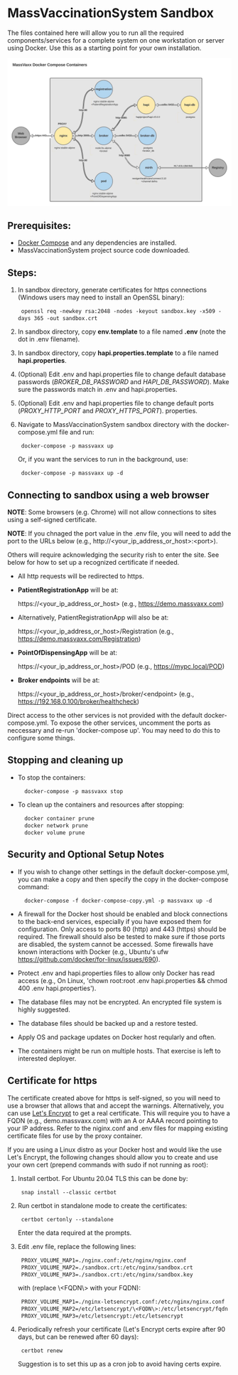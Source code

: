 # MassVaccinationSystem Sandbox
The files contained here will allow you to run all the required components/services for 
a complete system on one workstation or server using Docker. Use this as a starting point for
your own installation.

![SandboxContainers](SandboxContainers.jpg)

## Prerequisites:
- [Docker Compose](https://docs.docker.com/compose/install/) and any dependencies are installed.
- MassVaccinationSystem project source code downloaded.

## Steps:
1. In sandbox directory, generate certificates for https connections (Windows users may need
to install an OpenSSL binary):

        openssl req -newkey rsa:2048 -nodes -keyout sandbox.key -x509 -days 365 -out sandbox.crt

2. In sandbox directory, copy **env.template** to a file named **.env** (note the dot in .env filename).
3. In sandbox directory, copy **hapi.properties.template** to a file named **hapi.properties**.
4. (Optional) Edit .env and hapi.properties file to change default database passwords (_BROKER_DB_PASSWORD_ 
and _HAPI_DB_PASSWORD_). Make sure the passwords match in .env and hapi.properties.
5. (Optional) Edit .env and hapi.properties file to change default ports (_PROXY_HTTP_PORT_ 
and _PROXY_HTTPS_PORT_). properties.
6. Navigate to MassVaccinationSystem sandbox directory with the docker-compose.yml file and run:

        docker-compose -p massvaxx up

    Or, if you want the services to run in the background, use:

        docker-compose -p massvaxx up -d

## Connecting to sandbox using a web browser
**NOTE**: Some browsers (e.g. Chrome) will not allow connections to sites using a self-signed certificate.

**NOTE**: If you chnaged the port value in the .env file, you will need to add the port to the URLs below (e.g., http://\<your_ip_address_or_host\>:\<port\>).

Others will require acknowledging the security rish to enter the site. See below for how to set up a
recognized certificate if needed.
- All http requests will be redirected to https.
- **PatientRegistrationApp** will be at:

    https://\<your_ip_address_or_host\> (e.g., https://demo.massvaxx.com)

- Alternatively, PatientRegistrationApp will also be at:   

    https://\<your_ip_address_or_host\>/Registration (e.g., https://demo.massvaxx.com/Registration) 

- **PointOfDispensingApp** will be at:  

    https://\<your_ip_address_or_host\>/POD (e.g., https://mypc.local/POD)

- **Broker endpoints** will be at:  

    https://\<your_ip_address_or_host\>/broker/\<endpoint\> (e.g., https://192.168.0.100/broker/healthcheck)

Direct access to the other services is not provided with the default docker-compose.yml.
To expose the other services, uncomment the ports as neccessary and re-run 'docker-compose up'. You may need to do this to configure some things.

## Stopping and cleaning up
- To stop the containers:

        docker-compose -p massvaxx stop

- To clean up the containers and resources after stopping:

        docker container prune
        docker network prune
        docker volume prune


## Security and Optional Setup Notes
- If you wish to change other settings in the default docker-compose.yml, you can make a copy and then specify the copy in the docker-compose command:

        docker-compose -f docker-compose-copy.yml -p massvaxx up -d

- A firewall for the Docker host should be enabled and block connections to the back-end services, especially if you have exposed them for configuration. Only access to ports 80 (http) and 443 (https) should be required. The firewall should also be tested to make sure if those ports are disabled, the system cannot be accessed. Some firewalls have known interactions with Docker (e.g., Ubuntu's ufw https://github.com/docker/for-linux/issues/690).
- Protect .env and hapi.properties files to allow only Docker has read access (e.g., On Linux, 'chown root:root .env hapi.properties && chmod 400 .env hapi.properties').
- The database files may not be encrypted. An encrypted file system is highly suggested.
- The database files should be backed up and a restore tested.
- Apply OS and package updates on Docker host reqularly and often.
- The containers might be run on multiple hosts. That exercise is left to interested deployer.

## Certificate for https
The certificate created above for https is self-signed, so you will need to use a browser that allows that and accept the warnings. Alternatively, you can use [Let's Encrypt](https://letsencrypt.org/) to get a real certificate. This will require you to have a FQDN (e.g., demo.massvaxx.com) with an A or AAAA record pointing to your IP address. Refer to the niginx.conf and .env files for mapping existing certificate files for use by the proxy container.

If you are using a Linux distro as your Docker host and would like the use Let's Encrypt, the following changes should allow you to create and use your own cert (prepend commands with sudo if not running as root):

1. Install certbot. For Ubuntu 20.04 TLS this can be done by:

        snap install --classic certbot

2. Run certbot in standalone mode to create the certificates:

        certbot certonly --standalone

    Enter the data required at the prompts.

3. Edit .env file, replace the following lines:

        PROXY_VOLUME_MAP1=./nginx.conf:/etc/nginx/nginx.conf
        PROXY_VOLUME_MAP2=./sandbox.crt:/etc/nginx/sandbox.crt
        PROXY_VOLUME_MAP3=./sandbox.crt:/etc/nginx/sandbox.key

    with (replace \\<FQDN\\> with your FQDN):

        PROXY_VOLUME_MAP1=./nginx-letsencrypt.conf:/etc/nginx/nginx.conf
        PROXY_VOLUME_MAP2=/etc/letsencrypt/\<FQDN\>:/etc/letsencrypt/fqdn
        PROXY_VOLUME_MAP3=/etc/letsencrypt:/etc/letsencrypt

4. Periodically refresh your certificate (Let's Encrypt certs expire after 90 days, but can be renewed after 60 days):

        certbot renew

    Suggestion is to set this up as a cron job to avoid having certs expire.
